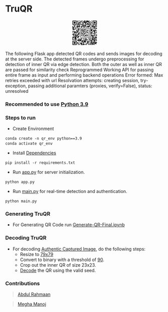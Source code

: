 # TruQR

<div align="center">
	<img src="https://github.com/Abdul-Rahmaan-klipit/TruQR/blob/main/resources/comparison/outer_with_inner_qr.png">
</div>

The following Flask app detected QR codes and sends images for decoding at the server side.
The detected frames undergo preprocessing for detection of inner QR via edge detection.
Both the outer as well as inner QR are passed for similarity check
Reprogrammed Working API for passing entire frame as input and performing backend operations
Error formed: Max retries exceeded with url
Resolvation attempts: creating session, try-exception, passing additional paramters (proxies, verify=False), status: unresolved

### Recommended to use [Python 3.9](https://www.python.org/downloads/release/python-390/)

### Steps to run
- Create Environment
```
conda create -n qr_env python==3.9
conda activate qr_env
```

- Install [Dependencies](https://github.com/Abdul-Rahmaan-klipit/TruQR/blob/main/requirements.txt)
```
pip install -r requirements.txt
```

- Run [app.py](https://github.com/Abdul-Rahmaan-klipit/TruQR/blob/main/api.py) for server initialization.
```
python app.py
```
- Run [main.py](https://github.com/Abdul-Rahmaan-klipit/TruQR/blob/main/main.py) for real-time detection and authentication.
```
python main.py
```

### Generating TruQR
- For Generating QR Code run [Generate-QR-Final.ipynb](https://github.com/Abdul-Rahmaan-klipit/TruQR/blob/main/Generate-QR-Final.ipynb)

### Decoding TruQR
- For decoding [Authentic Captured Image](https://github.com/Abdul-Rahmaan-klipit/TruQR/blob/main/resources/captured/Captured_TruQR.png), do the following steps:
  - Resize to [79x79](https://github.com/Abdul-Rahmaan-klipit/TruQR/blob/abc7e4f99ce857084e4e3e73c762a19dd62b1c63/Generate-QR-Final.ipynb#L666)
  - Convert to binary with a threshold of [90](https://github.com/Abdul-Rahmaan-klipit/TruQR/blob/abc7e4f99ce857084e4e3e73c762a19dd62b1c63/Generate-QR-Final.ipynb#L653).
  - Crop out the inner QR of size 23x23.
  - [Decode](https://github.com/Abdul-Rahmaan-klipit/TruQR/blob/abc7e4f99ce857084e4e3e73c762a19dd62b1c63/Generate-QR-Final.ipynb#L503) the QR using the valid seed.

### Contributions
> [Abdul Rahmaan](https://github.com/Abdul-Rahmaan-klipit)

> [Megha Manoj](https://github.com/mochi-bunny)
